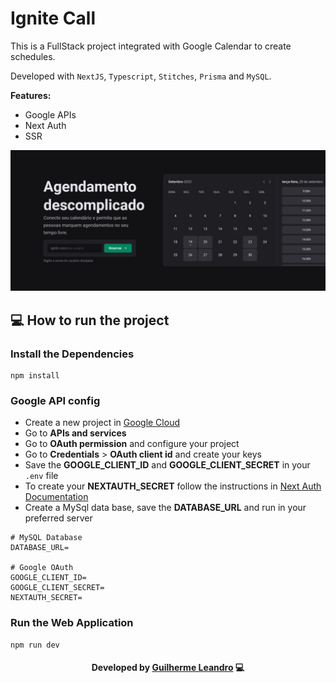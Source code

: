 # Ignite Call

This is a FullStack project integrated with Google Calendar to create schedules.

Developed with `NextJS`, `Typescript`, `Stitches`, `Prisma` and `MySQL`.

**Features:**
- Google APIs
- Next Auth
- SSR

<p align=center>
  <img src="./.github/print.jpg" >
</p>

## 💻 How to run the project

### Install the Dependencies

```
npm install
```

### Google API config
* Create a new project in [Google Cloud](https://console.cloud.google.com/welcome)
* Go to **APIs and services**
* Go to **OAuth permission** and configure your project
* Go to **Credentials** > **OAuth client id** and create your keys
* Save the **GOOGLE_CLIENT_ID** and **GOOGLE_CLIENT_SECRET** in your `.env` file
* To create your **NEXTAUTH_SECRET** follow the instructions in [Next Auth Documentation](https://next-auth.js.org/configuration/options#secret)
* Create a MySql data base, save the **DATABASE_URL** and run in your preferred server

```title:Env
# MySQL Database
DATABASE_URL=

# Google OAuth
GOOGLE_CLIENT_ID=
GOOGLE_CLIENT_SECRET=
NEXTAUTH_SECRET=
```


### Run the Web Application

```
npm run dev
```

<h4 align=center>Developed by <a href="https://www.linkedin.com/in/guirdy/">Guilherme Leandro</a> 💻</h4>

